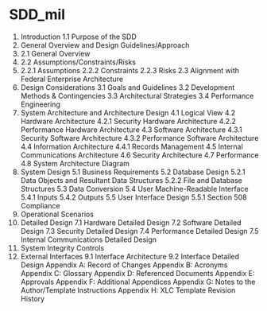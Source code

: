 # SDD\_mil

1. Introduction 1.1 Purpose of the SDD
2. General Overview and Design Guidelines/Approach&#x20;
3. 2.1 General Overview&#x20;
4. 2.2 Assumptions/Constraints/Risks&#x20;
5. 2.2.1 Assumptions 2.2.2 Constraints 2.2.3 Risks 2.3 Alignment with Federal Enterprise Architecture
6. Design Considerations 3.1 Goals and Guidelines 3.2 Development Methods & Contingencies 3.3 Architectural Strategies 3.4 Performance Engineering
7. System Architecture and Architecture Design 4.1 Logical View 4.2 Hardware Architecture 4.2.1 Security Hardware Architecture 4.2.2 Performance Hardware Architecture 4.3 Software Architecture 4.3.1 Security Software Architecture 4.3.2 Performance Software Architecture 4.4 Information Architecture 4.4.1 Records Management 4.5 Internal Communications Architecture 4.6 Security Architecture 4.7 Performance 4.8 System Architecture Diagram
8. System Design 5.1 Business Requirements 5.2 Database Design 5.2.1 Data Objects and Resultant Data Structures 5.2.2 File and Database Structures 5.3 Data Conversion 5.4 User Machine-Readable Interface 5.4.1 Inputs 5.4.2 Outputs 5.5 User Interface Design 5.5.1 Section 508 Compliance
9. Operational Scenarios
10. Detailed Design 7.1 Hardware Detailed Design 7.2 Software Detailed Design 7.3 Security Detailed Design 7.4 Performance Detailed Design 7.5 Internal Communications Detailed Design
11. System Integrity Controls
12. External Interfaces 9.1 Interface Architecture 9.2 Interface Detailed Design Appendix A: Record of Changes Appendix B: Acronyms Appendix C: Glossary Appendix D: Referenced Documents Appendix E: Approvals Appendix F: Additional Appendices Appendix G: Notes to the Author/Template Instructions Appendix H: XLC Template Revision History
